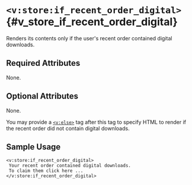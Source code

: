# `<v:store:if_recent_order_digital>`{#v_store_if_recent_order_digital}

Renders its contents only if the user's recent order contained digital
downloads.

## Required Attributes

None.

## Optional Attributes

None.

You may provide a [`<v:else>`](#v_else) tag after this tag to specify
HTML to render if the recent order did not contain digital downloads.

## Sample Usage

    <v:store:if_recent_order_digital>
     Your recent order contained digital downloads.
     To claim them click here ...
    </v:store:if_recent_order_digital>
